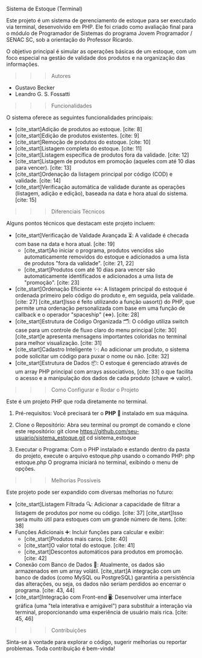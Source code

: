 Sistema de Estoque (Terminal)

Este projeto é um sistema de gerenciamento de estoque para ser executado via terminal, desenvolvido em PHP. Ele foi criado como avaliação final para o módulo de Programador de Sistemas do programa Jovem Programador / SENAC SC, sob a orientação do Professor Ricardo.

O objetivo principal é simular as operações básicas de um estoque, com um foco especial na gestão de validade dos produtos e na organização das informações.

>>> Autores

* Gustavo Becker
* Leandro G. S. Fossatti

>>> Funcionalidades

O sistema oferece as seguintes funcionalidades principais:

* [cite_start]Adição de produtos ao estoque. [cite: 8]
* [cite_start]Edição de produtos existentes. [cite: 9]
* [cite_start]Remoção de produtos do estoque. [cite: 10]
* [cite_start]Listagem completa do estoque. [cite: 11]
* [cite_start]Listagem específica de produtos fora da validade. [cite: 12]
* [cite_start]Listagem de produtos em promoção (aqueles com até 10 dias para vencer). [cite: 13]
* [cite_start]Ordenação da listagem principal por código (COD) e validade. [cite: 14]
* [cite_start]Verificação automática de validade durante as operações (listagem, adição e edição), baseada na data e hora atual do sistema. [cite: 15]

>>> Diferenciais Técnicos

Alguns pontos técnicos que destacam este projeto incluem:

* [cite_start]Verificação de Validade Avançada ⏳: A validade é checada com base na data e hora atual. [cite: 19]
    * [cite_start]Ao iniciar o programa, produtos vencidos são automaticamente removidos do estoque e adicionados a uma lista de produtos "fora da validade". [cite: 21, 22]
    * [cite_start]Produtos com até 10 dias para vencer são automaticamente identificados e adicionados a uma lista de "promoção". [cite: 23]
* [cite_start]Ordenação Eficiente ↔️: A listagem principal do estoque é ordenada primeiro pelo código do produto e, em seguida, pela validade. [cite: 27] [cite_start]Isso é feito utilizando a função uasort() do PHP, que permite uma ordenação personalizada com base em uma função de callback e o operador "spaceship" (<=>). [cite: 28]
* [cite_start]Estrutura de Código Organizada 🗂️: O código utiliza switch case para um controle de fluxo claro do menu principal [cite: 30] [cite_start]e apresenta mensagens importantes coloridas no terminal para melhor visualização. [cite: 31]
* [cite_start]Cadastro Inteligente ✨: Ao adicionar um produto, o sistema pode solicitar um código para puxar o nome ou não. [cite: 32]
* [cite_start]Estrutura de Dados 📦: O estoque é gerenciado através de um array PHP principal com arrays associativos, [cite: 33] o que facilita o acesso e a manipulação dos dados de cada produto (chave => valor).

>>> Como Configurar e Rodar o Projeto

Este é um projeto PHP que roda diretamente no terminal.

1. Pré-requisitos:
    Você precisará ter o **PHP** 🐘 instalado em sua máquina.

2. Clone o Repositório:
    Abra seu terminal ou prompt de comando e clone este repositório:
    git clone https://github.com/seu-usuario/sistema_estoque.git
    cd sistema_estoque

3. Executar o Programa:
    Com o PHP instalado e estando dentro da pasta do projeto, execute o arquivo estoque.php usando o comando PHP:
    php estoque.php
    O programa iniciará no terminal, exibindo o menu de opções.

>>> Melhorias Possíveis

Este projeto pode ser expandido com diversas melhorias no futuro:

* [cite_start]Listagem Filtrada 🔍: Adicionar a capacidade de filtrar a listagem de produtos por nome ou código. [cite: 37] [cite_start]Isso seria muito útil para estoques com um grande número de itens. [cite: 38]
* Funções Adicionais ➕: Incluir funções para calcular e exibir:
    * [cite_start]Produtos mais caros. [cite: 40]
    * [cite_start]O valor total do estoque. [cite: 41]
    * [cite_start]Descontos automáticos para produtos em promoção. [cite: 42]
* Conexão com Banco de Dados 💾: Atualmente, os dados são armazenados em um array volátil. [cite_start]A integração com um banco de dados (como MySQL ou PostgreSQL) garantiria a persistência das alterações, ou seja, os dados não seriam perdidos ao encerrar o programa. [cite: 43, 44]
* [cite_start]Integração com Front-end 🖥️: Desenvolver uma interface gráfica (uma "tela interativa e amigável") para substituir a interação via terminal, proporcionando uma experiência de usuário mais rica. [cite: 45, 46]

>>> Contribuições

Sinta-se à vontade para explorar o código, sugerir melhorias ou reportar problemas. Toda contribuição é bem-vinda!
